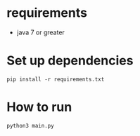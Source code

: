 # requirements

- java 7 or greater

# Set up dependencies

```
pip install -r requirements.txt
```

# How to run

```
python3 main.py
```